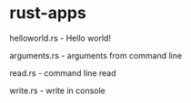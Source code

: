 # rust-apps

helloworld.rs - Hello world!

arguments.rs - arguments from command line

read.rs - command line read

write.rs - write in console
